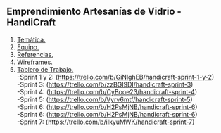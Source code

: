 ## Emprendimiento Artesanías de Vidrio - HandiCraft

1. [Temática.](https://github.com/fcgrandoli/DH-HandiCraft/blob/main/Documentos/Tem%C3%A1tica.md)&nbsp;
2. [Equipo.](https://github.com/fcgrandoli/DH-HandiCraft/blob/main/Documentos/Equipo.md)&nbsp;
3. [Referencias.](https://github.com/fcgrandoli/DH-HandiCraft/blob/main/Documentos/Referencias.md)&nbsp;
4. [Wireframes.](https://www.figma.com/file/ViI9vj9TC50W1D5ijqmKCB/%2FSitio?node-id=47%3A118)&nbsp;
5. [Tablero de Trabajo.](https://trello.com/proyectointegradorhandicraft)<br />
-Sprint 1 y 2: (https://trello.com/b/GiNlghEB/handicraft-sprint-1-y-2)<br />
-Sprint 3: (https://trello.com/b/zzBGI9DI/handicraft-sprint-3)<br />
-Sprint 4: (https://trello.com/b/CyBooe23/handicraft-sprint-4)<br />
-Sprint 5: (https://trello.com/b/Vyrv6mtf/handicraft-sprint-5)<br />
-Sprint 6: (https://trello.com/b/H2PsMjNB/handicraft-sprint-6)<br />
-Sprint 6: (https://trello.com/b/H2PsMjNB/handicraft-sprint-6)<br />
-Sprint 7: (https://trello.com/b/iIkyuMWK/handicraft-sprint-7)<br />
